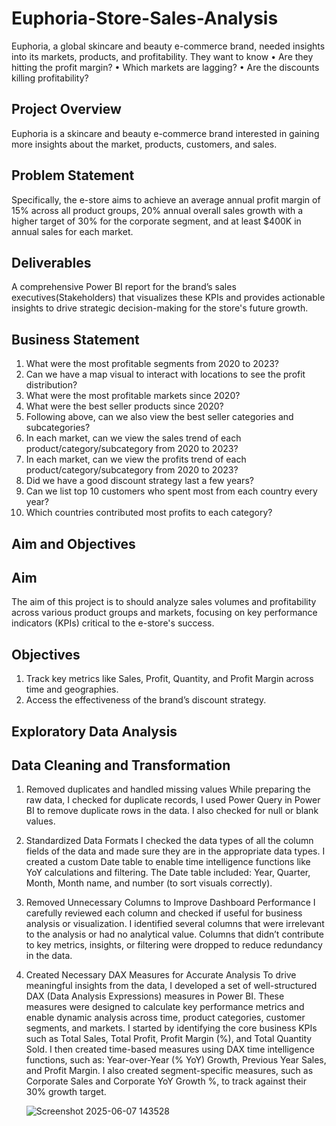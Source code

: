 # Euphoria-Store-Sales-Analysis
Euphoria, a global skincare and beauty e-commerce brand, needed insights into its markets, products, and profitability. They want to know  • Are they hitting the profit margin?  • Which markets are lagging?  • Are the discounts killing profitability?

## Project Overview
Euphoria is a skincare and beauty e-commerce brand interested in gaining more insights about the market, products, customers, and sales.

## Problem Statement
Specifically, the e-store aims to achieve an average annual profit margin of 15% across all product groups, 20% annual overall sales growth with a higher target of 30% for the corporate segment, and at least $400K in annual sales for each market.

## Deliverables
A comprehensive Power BI report for the brand’s sales executives(Stakeholders) that visualizes these KPIs and provides actionable insights to drive strategic decision-making for the store's future growth.

## Business Statement
1.  What were the most profitable segments from 2020 to 2023?
2.  Can we have a map visual to interact with locations to see the profit distribution?
3.  What were the most profitable markets since 2020?
4.  What were the best seller products since 2020?
5.  Following above, can we also view the best seller categories and subcategories?
6.  In each market, can we view the sales trend of each product/category/subcategory from 2020 to 2023?
7.  In each market, can we view the profits trend of each product/category/subcategory from 2020 to 2023?
8.  Did we have a good discount strategy last a few years?
9.  Can we list top 10 customers who spent most from each country every year?
10. Which countries contributed most profits to each category?


## Aim and Objectives
## Aim
The aim of this project is to should analyze sales volumes and profitability across various product groups and markets, focusing on key performance indicators (KPIs) critical to the e-store's success.

## Objectives
1. Track key metrics like Sales, Profit, Quantity, and Profit Margin across time and geographies.
2. Access the effectiveness of the brand’s discount strategy.

## Exploratory Data Analysis
## Data Cleaning and Transformation
1. Removed duplicates and handled missing values
While preparing the raw data, I checked for duplicate records, I used Power Query in Power BI to remove duplicate rows in the data. I also checked for null or blank values.

2. Standardized Data Formats
I checked the data types of all the column fields of the data and made sure they are in the appropriate data types. I created a custom Date table to enable time intelligence functions like YoY calculations and filtering. The Date table included: Year, Quarter, Month, Month name, and number (to sort visuals correctly).

3. Removed Unnecessary Columns to Improve Dashboard Performance
I carefully reviewed each column and checked if useful for business analysis or visualization. I identified several columns that were irrelevant to the analysis or had no analytical value. Columns that didn’t contribute to key metrics, insights, or filtering were dropped to reduce redundancy in the data.

4. Created Necessary DAX Measures for Accurate Analysis
To drive meaningful insights from the data, I developed a set of well-structured DAX (Data Analysis Expressions) measures in Power BI. These measures were designed to calculate key performance metrics and enable dynamic analysis across time, product categories, customer segments, and markets. I started by identifying the core business KPIs such as Total Sales, Total Profit, Profit Margin (%), and Total Quantity Sold. I then created time-based measures using DAX time intelligence functions, such as:
Year-over-Year (% YoY) Growth, Previous Year Sales, and Profit Margin. I also created segment-specific measures, such as Corporate Sales and Corporate YoY Growth %, to track against their 30% growth target.





    ![Screenshot 2025-06-07 143528](https://github.com/user-attachments/assets/f5949c7e-23d3-490e-bbff-040f00e6c4fa)






